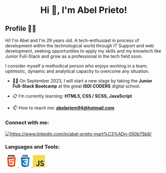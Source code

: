 <!DOCTYPE html>
<html>
<body>
 <h1 align="center">Hi 👋,   I'm Abel Prieto! </h1>
  
  <h2>Profile 🧑‍💻</h2>
 
  <p>Hi! I'm Abel and I'm 29 years old. A tech-enthusiast in process of development within the technological world through IT Support and web development, seeking opportunities to apply my skills and my knowlech like Junior Full-Stack and grow as a professional in the tech field soon.

I consider myself a methodical person who enjoys working in a team; optimistic, dynamic and analytical capacity to overcome any situation.

- 👨‍💻 On September 2023, I will start a new stage by taking the **Junior Full-Stack Bootcamp** at the great **ISDI CODERS** digital school.

- 📋 I’m currently learning: **HTML5, CSS / SCSS, JavaScript**
  
- 📫 How to reach me: **abelpriem94@hotmail.com**</p>
  
 <h3 align="left">Connect with me:</h3>
<p align="left">
<a href="https://www.linkedin.com/in/abel-prieto-mart%C3%ADn-050b75b8/" target="blank"><img align="center" src="https://raw.githubusercontent.com/rahuldkjain/github-profile-readme-generator/master/src/images/icons/Social/linked-in-alt.svg" alt="https://www.linkedin.com/in/abel-prieto-mart%C3%ADn-050b75b8/" height="30" width="40" /></a>

  <h3 align="left">Languages and Tools:</h3>
  <p align="left">
  <a href="https://www.w3.org/html/" target="_blank" rel="noreferrer"> <img src="https://raw.githubusercontent.com/devicons/devicon/master/icons/html5/html5-original-wordmark.svg" alt="html5" width="40" height="40"/>
  <a href="https://www.w3schools.com/css/" target="_blank" rel="noreferrer"> <img src="https://raw.githubusercontent.com/devicons/devicon/master/icons/css3/css3-original-wordmark.svg" alt="css3" width="40" height="40"/>
  <a href="https://developer.mozilla.org/en-US/docs/Web/JavaScript" target="_blank" rel="noreferrer"> <img src="https://raw.githubusercontent.com/devicons/devicon/master/icons/javascript/javascript-original.svg" alt="javascript" width="40" height="40"/>
</body>
</html>
